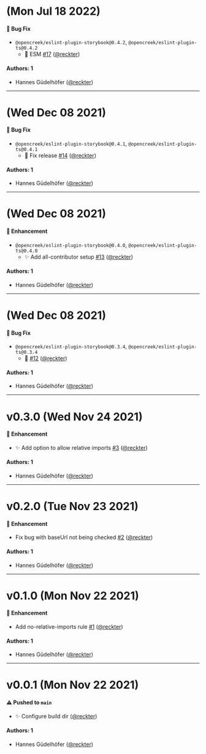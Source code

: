 # (Mon Jul 18 2022)

#### 🐛 Bug Fix

- `@opencreek/eslint-plugin-storybook@0.4.2`, `@opencreek/eslint-plugin-ts@0.4.2`
  - :bug:  ESM [#17](https://github.com/opencreek/eslint-plugin-ts/pull/17) ([@reckter](https://github.com/reckter))

#### Authors: 1

- Hannes Güdelhöfer ([@reckter](https://github.com/reckter))

---

# (Wed Dec 08 2021)

#### 🐛 Bug Fix

- `@opencreek/eslint-plugin-storybook@0.4.1`, `@opencreek/eslint-plugin-ts@0.4.1`
  - :bug: Fix release [#14](https://github.com/opencreek/eslint-plugin-ts/pull/14) ([@reckter](https://github.com/reckter))

#### Authors: 1

- Hannes Güdelhöfer ([@reckter](https://github.com/reckter))

---

# (Wed Dec 08 2021)

#### 🚀 Enhancement

- `@opencreek/eslint-plugin-storybook@0.4.0`, `@opencreek/eslint-plugin-ts@0.4.0`
  - :sparkles: Add all-contributor setup [#13](https://github.com/opencreek/eslint-plugin-ts/pull/13) ([@reckter](https://github.com/reckter))

#### Authors: 1

- Hannes Güdelhöfer ([@reckter](https://github.com/reckter))

---

# (Wed Dec 08 2021)

#### 🐛 Bug Fix

- `@opencreek/eslint-plugin-storybook@0.3.4`, `@opencreek/eslint-plugin-ts@0.3.4`
  - :rocket: [#12](https://github.com/opencreek/eslint-plugin-ts/pull/12) ([@reckter](https://github.com/reckter))

#### Authors: 1

- Hannes Güdelhöfer ([@reckter](https://github.com/reckter))

---

# v0.3.0 (Wed Nov 24 2021)

#### 🚀 Enhancement

- :sparkles: Add option to allow relative imports [#3](https://github.com/opencreek/eslint-plugin-ts/pull/3) ([@reckter](https://github.com/reckter))

#### Authors: 1

- Hannes Güdelhöfer ([@reckter](https://github.com/reckter))

---

# v0.2.0 (Tue Nov 23 2021)

#### 🚀 Enhancement

- Fix bug with baseUrl not being checked [#2](https://github.com/opencreek/eslint-plugin-opencreek/pull/2) ([@reckter](https://github.com/reckter))

#### Authors: 1

- Hannes Güdelhöfer ([@reckter](https://github.com/reckter))

---

# v0.1.0 (Mon Nov 22 2021)

#### 🚀 Enhancement

-   Add no-relative-imports rule [#1](https://github.com/opencreek/eslint-plugin-opencreek/pull/1) ([@reckter](https://github.com/reckter))

#### Authors: 1

-   Hannes Güdelhöfer ([@reckter](https://github.com/reckter))

---

# v0.0.1 (Mon Nov 22 2021)

#### ⚠️ Pushed to `main`

-   :sparkles: Configure build dir ([@reckter](https://github.com/reckter))

#### Authors: 1

-   Hannes Güdelhöfer ([@reckter](https://github.com/reckter))
